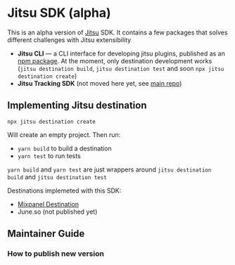 # Jitsu SDK (alpha)

This is an alpha version of [Jitsu](https://github.com/jitsucom/jitsu) SDK. It contains a few packages that solves
different challenges with Jitsu extensibility

* **Jitsu CLI** — a CLI interface for developing jitsu plugins, published as an [npm package](https://www.npmjs.com/package/@jitsu/jitsu-cli). At the moment,
only destination development works (`jitsu destination build`, `jitsu destination test` and soon `npx jitsu destination create`)
* **Jitsu Tracking SDK** (not moved here yet, see [main repo](https://github.com/jitsucom/jitsu/tree/master/javascript-sdk))

## Implementing Jitsu destination

```shell
npx jitsu destination create
```

Will create an empty project. Then run:

* `yarn build` to build a destination
* `yarn test` to run tests

`yarn build` and `yarn test` are just wrappers around `jitsu destination build` and `jitsu destination test`

Destinations implemeted with this SDK:
* [Mixpanel Destination](https://github.com/jitsucom/jitsu-mixpanel)
* June.so (not published yet)

## Maintainer Guide

### How to publish new version

